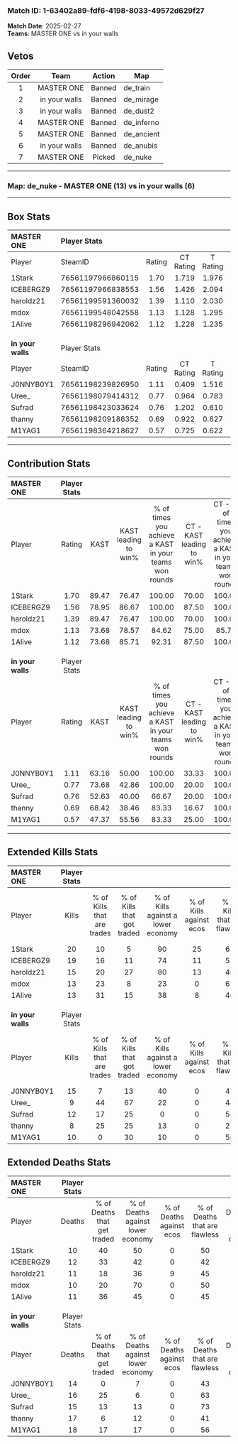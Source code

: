 ### Match ID: 1-63402a89-fdf6-4198-8033-49572d629f27  
**Match Date**: 2025-02-27  
**Teams**: MASTER ONE vs in your walls  

## Vetos  

| Order | Team | Action | Map |
| :---: | :--: | :----: | --- |
| 1 | MASTER ONE | Banned | de_train |
| 2 | in your walls | Banned | de_mirage |
| 3 | in your walls | Banned | de_dust2 |
| 4 | MASTER ONE | Banned | de_inferno |
| 5 | MASTER ONE | Banned | de_ancient |
| 6 | in your walls | Banned | de_anubis |
| 7 | MASTER ONE | Picked | de_nuke |

---  

### **Map**: de_nuke - MASTER ONE (13) vs in your walls (6)  
---  

## Box Stats  

| **MASTER ONE**    | Player Stats      |        |           |          |       |       |       |         |        |      |     |
| :- | :- | :-: | :-: | :-: | :-: | :-: | :-: | :-: | :-: | :-: | :-: |
| Player            | SteamID           | Rating | CT Rating | T Rating | KAST  |  ADR  | Kills | Assists | Deaths | K/D  | HS% |
| 1Stark            | 76561197966860115 |  1.70  |   1.719   |  1.976   | 89.47 | 105.9 |  20   |    3    |   10   | 2.00 | 60  |
| ICEBERGZ9         | 76561197966838553 |  1.56  |   1.426   |  2.094   | 78.95 | 109.5 |  19   |    8    |   12   | 1.58 | 52  |
| haroldz21         | 76561199591360032 |  1.39  |   1.110   |  2.030   | 89.47 | 81.4  |  15   |    8    |   11   | 1.36 | 60  |
| mdox              | 76561199548042558 |  1.13  |   1.128   |  1.295   | 73.68 | 64.3  |  13   |    3    |   10   | 1.30 | 38  |
| 1Alive            | 76561198296942062 |  1.12  |   1.228   |  1.235   | 73.68 | 71.8  |  13   |    1    |   11   | 1.18 | 61  |
|                   |                   |        |           |          |       |       |       |         |        |      |     |
|                   |                   |        |           |          |       |       |       |         |        |      |     |
|                   |                   |        |           |          |       |       |       |         |        |      |     |
| **in your walls** | Player Stats      |        |           |          |       |       |       |         |        |      |     |
| Player            | SteamID           | Rating | CT Rating | T Rating | KAST  |  ADR  | Kills | Assists | Deaths | K/D  | HS% |
| J0NNYB0Y1         | 76561198239826950 |  1.11  |   0.409   |  1.516   | 63.16 | 86.0  |  15   |    4    |   14   | 1.07 | 60  |
| Uree_             | 76561198079414312 |  0.77  |   0.964   |  0.783   | 73.68 | 59.3  |   9   |    3    |   16   | 0.56 | 44  |
| Sufrad            | 76561198423033624 |  0.76  |   1.202   |  0.610   | 52.63 | 57.9  |  12   |    1    |   15   | 0.80 | 50  |
| thanny            | 76561198209186352 |  0.69  |   0.922   |  0.627   | 68.42 | 67.9  |   8   |    4    |   17   | 0.47 | 25  |
| M1YAG1            | 76561198364218627 |  0.57  |   0.725   |  0.622   | 47.37 | 62.9  |  10   |    3    |   18   | 0.56 | 70  |
---  

## Contribution Stats  

| **MASTER ONE**    | Player Stats |       |                      |                                                        |                           |                                                             |                          |                                                            |
| :- | :-: | :-: | :-: | :-: | :-: | :-: | :-: | :-: |
| Player            |    Rating    | KAST  | KAST leading to win% | % of times you achieve a KAST in your teams won rounds | CT - KAST leading to win% | CT - % of times you achieve a KAST in your teams won rounds | T - KAST leading to win% | T - % of times you achieve a KAST in your teams won rounds |
| 1Stark            |     1.70     | 89.47 |        76.47         |                         100.00                         |           70.00           |                           100.00                            |          85.71           |                           100.00                           |
| ICEBERGZ9         |     1.56     | 78.95 |        86.67         |                         100.00                         |           87.50           |                           100.00                            |          85.71           |                           100.00                           |
| haroldz21         |     1.39     | 89.47 |        76.47         |                         100.00                         |           70.00           |                           100.00                            |          85.71           |                           100.00                           |
| mdox              |     1.13     | 73.68 |        78.57         |                         84.62                          |           75.00           |                            85.71                            |          83.33           |                           83.33                            |
| 1Alive            |     1.12     | 73.68 |        85.71         |                         92.31                          |           87.50           |                           100.00                            |          83.33           |                           83.33                            |
|                   |              |       |                      |                                                        |                           |                                                             |                          |                                                            |
|                   |              |       |                      |                                                        |                           |                                                             |                          |                                                            |
|                   |              |       |                      |                                                        |                           |                                                             |                          |                                                            |
| **in your walls** | Player Stats |       |                      |                                                        |                           |                                                             |                          |                                                            |
| Player            |    Rating    | KAST  | KAST leading to win% | % of times you achieve a KAST in your teams won rounds | CT - KAST leading to win% | CT - % of times you achieve a KAST in your teams won rounds | T - KAST leading to win% | T - % of times you achieve a KAST in your teams won rounds |
| J0NNYB0Y1         |     1.11     | 63.16 |        50.00         |                         100.00                         |           33.33           |                           100.00                            |          55.56           |                           100.00                           |
| Uree_             |     0.77     | 73.68 |        42.86         |                         100.00                         |           20.00           |                           100.00                            |          55.56           |                           100.00                           |
| Sufrad            |     0.76     | 52.63 |        40.00         |                         66.67                          |           20.00           |                           100.00                            |          60.00           |                           60.00                            |
| thanny            |     0.69     | 68.42 |        38.46         |                         83.33                          |           16.67           |                           100.00                            |          57.14           |                           80.00                            |
| M1YAG1            |     0.57     | 47.37 |        55.56         |                         83.33                          |           25.00           |                           100.00                            |          80.00           |                           80.00                            |
---  

## Extended Kills Stats  

| **MASTER ONE**    | Player Stats |                            |                            |                                    |                         |                              |                                 |                                       |                    |           |
| :- | :-: | :-: | :-: | :-: | :-: | :-: | :-: | :-: | :-: | :-: |
| Player            |    Kills     | % of Kills that are trades | % of Kills that got traded | % of Kills against a lower economy | % of Kills against ecos | % of Kills that are flawless | % of Kills that are close duels | % of Kills that are assisted by flash | Pistol Round Kills | AWP Kills |
| 1Stark            |      20      |             10             |             5              |                 90                 |           25            |              65              |                5                |                   5                   |         1          |     0     |
| ICEBERGZ9         |      19      |             16             |             11             |                 74                 |           11            |              53              |                0                |                   5                   |         1          |     0     |
| haroldz21         |      15      |             20             |             27             |                 80                 |           13            |              40              |               20                |                   7                   |         1          |     0     |
| mdox              |      13      |             23             |             8              |                 23                 |            0            |              62              |                0                |                   0                   |         3          |     0     |
| 1Alive            |      13      |             31             |             15             |                 38                 |            8            |              46              |                8                |                   0                   |         2          |     0     |
|                   |              |                            |                            |                                    |                         |                              |                                 |                                       |                    |           |
|                   |              |                            |                            |                                    |                         |                              |                                 |                                       |                    |           |
|                   |              |                            |                            |                                    |                         |                              |                                 |                                       |                    |           |
| **in your walls** | Player Stats |                            |                            |                                    |                         |                              |                                 |                                       |                    |           |
| Player            |    Kills     | % of Kills that are trades | % of Kills that got traded | % of Kills against a lower economy | % of Kills against ecos | % of Kills that are flawless | % of Kills that are close duels | % of Kills that are assisted by flash | Pistol Round Kills | AWP Kills |
| J0NNYB0Y1         |      15      |             7              |             13             |                 40                 |            0            |              47              |                7                |                   0                   |         3          |     0     |
| Uree_             |      9       |             44             |             67             |                 22                 |            0            |              44              |               11                |                   0                   |         0          |     0     |
| Sufrad            |      12      |             17             |             25             |                 0                  |            0            |              58              |               17                |                   8                   |         3          |     0     |
| thanny            |      8       |             25             |             25             |                 13                 |            0            |              25              |               13                |                   0                   |         1          |     0     |
| M1YAG1            |      10      |             0              |             30             |                 10                 |            0            |              50              |               10                |                   0                   |         1          |     0     |
## Extended Deaths Stats  

| **MASTER ONE**    | Player Stats |                             |                                   |                          |                               |                            |                           |               |
| :- | :-: | :-: | :-: | :-: | :-: | :-: | :-: | :-: |
| Player            |    Deaths    | % of Deaths that get traded | % of Deaths against lower economy | % of Deaths against ecos | % of Deaths that are flawless | % of Deaths that are close | % of Deaths while blinded | Deaths to AWP |
| 1Stark            |      10      |             40              |                50                 |            0             |              50               |             20             |             0             |       0       |
| ICEBERGZ9         |      12      |             33              |                42                 |            0             |              42               |             0              |             0             |       0       |
| haroldz21         |      11      |             18              |                36                 |            9             |              45               |             9              |             0             |       0       |
| mdox              |      10      |             20              |                70                 |            0             |              50               |             10             |             0             |       0       |
| 1Alive            |      11      |             36              |                45                 |            0             |              45               |             18             |             9             |       0       |
|                   |              |                             |                                   |                          |                               |                            |                           |               |
|                   |              |                             |                                   |                          |                               |                            |                           |               |
|                   |              |                             |                                   |                          |                               |                            |                           |               |
| **in your walls** | Player Stats |                             |                                   |                          |                               |                            |                           |               |
| Player            |    Deaths    | % of Deaths that get traded | % of Deaths against lower economy | % of Deaths against ecos | % of Deaths that are flawless | % of Deaths that are close | % of Deaths while blinded | Deaths to AWP |
| J0NNYB0Y1         |      14      |              0              |                 7                 |            0             |              43               |             0              |            14             |       0       |
| Uree_             |      16      |             25              |                 6                 |            0             |              63               |             6              |             0             |       0       |
| Sufrad            |      15      |             13              |                13                 |            0             |              73               |             13             |             0             |       0       |
| thanny            |      17      |              6              |                12                 |            0             |              41               |             6              |             0             |       0       |
| M1YAG1            |      18      |             17              |                17                 |            0             |              56               |             6              |             6             |       0       |
